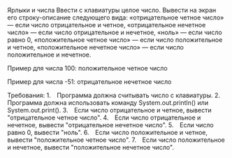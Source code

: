 Ярлыки и числа
Ввести с клавиатуры целое число. Вывести на экран его строку-описание следующего вида:
«отрицательное четное число» — если число отрицательное и четное,
«отрицательное нечетное число» — если число отрицательное и нечетное,
«ноль» — если число равно 0,
«положительное четное число» — если число положительное и четное,
«положительное нечетное число» — если число положительное и нечетное.

Пример для числа 100:
положительное четное число

Пример для числа -51:
отрицательное нечетное число


Требования:
1. Программа должна считывать число c клавиатуры.
2. Программа должна использовать команду System.out.println() или System.out.print().
3. Если число отрицательное и четное, вывести "отрицательное четное число".
4. Если число отрицательное и нечетное, вывести "отрицательное нечетное число".
                                                               5. Если число равно 0, вывести "ноль".
                                                               6. Если число положительное и четное, вывести "положительное четное число".
                                                               7. Если число положительное и нечетное, вывести "положительное нечетное число".
